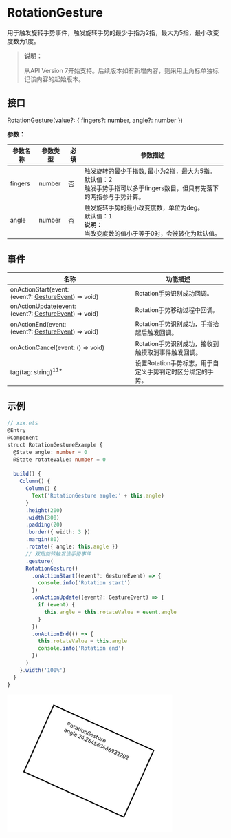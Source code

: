 # RotationGesture

用于触发旋转手势事件，触发旋转手势的最少手指为2指，最大为5指，最小改变度数为1度。

>  **说明：**
>
>  从API Version 7开始支持。后续版本如有新增内容，则采用上角标单独标记该内容的起始版本。


## 接口

RotationGesture(value?: { fingers?: number, angle?: number })

**参数：**

| 参数名称 | 参数类型 | 必填 | 参数描述 |
| -------- | -------- | -------- | -------- |
| fingers | number | 否 | 触发旋转的最少手指数,&nbsp;最小为2指，最大为5指。<br/>默认值：2 <br/>触发手势手指可以多于fingers数目，但只有先落下的两指参与手势计算。|
| angle | number | 否 | 触发旋转手势的最小改变度数，单位为deg。<br/>默认值：1 <br/>**说明：** <br/>当改变度数的值小于等于0时，会被转化为默认值。|


## 事件

| 名称 | 功能描述 |
| -------- | -------- |
| onActionStart(event:(event?:&nbsp;[GestureEvent](ts-gesture-settings.md#gestureevent对象说明))&nbsp;=&gt;&nbsp;void) | Rotation手势识别成功回调。 |
| onActionUpdate(event:(event?:&nbsp;[GestureEvent](ts-gesture-settings.md#gestureevent对象说明))&nbsp;=&gt;&nbsp;void) | Rotation手势移动过程中回调。 |
| onActionEnd(event:(event?:&nbsp;[GestureEvent](ts-gesture-settings.md#gestureevent对象说明))&nbsp;=&gt;&nbsp;void) | Rotation手势识别成功，手指抬起后触发回调。 |
| onActionCancel(event:&nbsp;()&nbsp;=&gt;&nbsp;void) | Rotation手势识别成功，接收到触摸取消事件触发回调。 |
| tag(tag: string)<sup>11+</sup> | 设置Rotation手势标志，用于自定义手势判定时区分绑定的手势。 |

## 示例

```ts
// xxx.ets
@Entry
@Component
struct RotationGestureExample {
  @State angle: number = 0
  @State rotateValue: number = 0

  build() {
    Column() {
      Column() {
        Text('RotationGesture angle:' + this.angle)
      }
      .height(200)
      .width(300)
      .padding(20)
      .border({ width: 3 })
      .margin(80)
      .rotate({ angle: this.angle })
      // 双指旋转触发该手势事件
      .gesture(
      RotationGesture()
        .onActionStart((event?: GestureEvent) => {
          console.info('Rotation start')
        })
        .onActionUpdate((event?: GestureEvent) => {
          if (event) {
            this.angle = this.rotateValue + event.angle
          }
        })
        .onActionEnd(() => {
          this.rotateValue = this.angle
          console.info('Rotation end')
        })
      )
    }.width('100%')
  }
}
```

 ![zh-cn_image_0000001174264372](figures/zh-cn_image_0000001174264372.png ) 